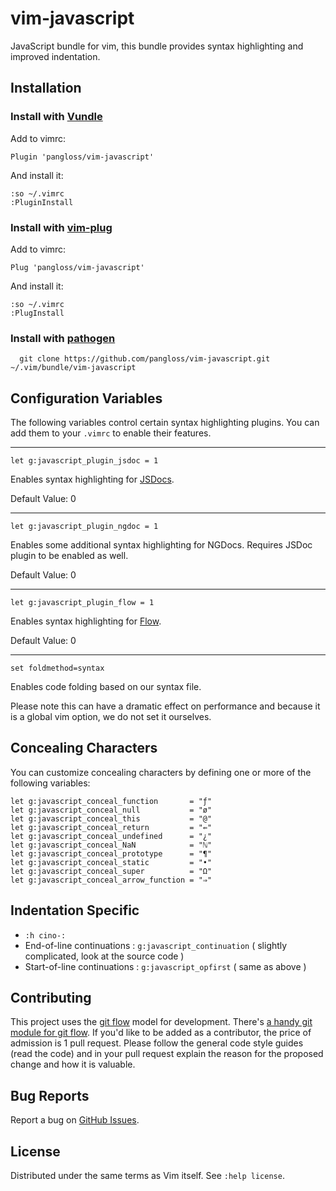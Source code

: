 # vim-javascript

JavaScript bundle for vim, this bundle provides syntax highlighting and
improved indentation.


## Installation

### Install with [Vundle](https://github.com/gmarik/vundle)

Add to vimrc:

    Plugin 'pangloss/vim-javascript'

And install it:

    :so ~/.vimrc
    :PluginInstall

### Install with [vim-plug](https://github.com/junegunn/vim-plug)

Add to vimrc:

    Plug 'pangloss/vim-javascript'

And install it:

    :so ~/.vimrc
    :PlugInstall

### Install with [pathogen](https://github.com/tpope/vim-pathogen)

      git clone https://github.com/pangloss/vim-javascript.git ~/.vim/bundle/vim-javascript


## Configuration Variables

The following variables control certain syntax highlighting plugins. You can
add them to your `.vimrc` to enable their features.

-----------------

```
let g:javascript_plugin_jsdoc = 1
```

Enables syntax highlighting for [JSDocs](http://usejsdoc.org/).

Default Value: 0

-----------------

```
let g:javascript_plugin_ngdoc = 1
```

Enables some additional syntax highlighting for NGDocs. Requires JSDoc plugin
to be enabled as well.

Default Value: 0

-----------------

```
let g:javascript_plugin_flow = 1
```

Enables syntax highlighting for [Flow](https://flowtype.org/).

Default Value: 0

-----------------

```
set foldmethod=syntax
```

Enables code folding based on our syntax file.

Please note this can have a dramatic effect on performance and because it is a
global vim option, we do not set it ourselves.


## Concealing Characters

You can customize concealing characters by defining one or more of the following
variables:

    let g:javascript_conceal_function       = "ƒ"
    let g:javascript_conceal_null           = "ø"
    let g:javascript_conceal_this           = "@"
    let g:javascript_conceal_return         = "⇚"
    let g:javascript_conceal_undefined      = "¿"
    let g:javascript_conceal_NaN            = "ℕ"
    let g:javascript_conceal_prototype      = "¶"
    let g:javascript_conceal_static         = "•"
    let g:javascript_conceal_super          = "Ω"
    let g:javascript_conceal_arrow_function = "⇒"

## Indentation Specific

* `:h cino-:`
* End-of-line continuations : `g:javascript_continuation` ( slightly complicated, look at the source code )
* Start-of-line continuations : `g:javascript_opfirst` ( same as above )

## Contributing

This project uses the [git
flow](http://nvie.com/posts/a-successful-git-branching-model/) model for
development. There's [a handy git module for git
flow](//github.com/nvie/gitflow). If you'd like to be added as a contributor,
the price of admission is 1 pull request. Please follow the general code style
guides (read the code) and in your pull request explain the reason for the
proposed change and how it is valuable.


## Bug Reports

Report a bug on [GitHub Issues](https://github.com/pangloss/vim-javascript/issues).


## License

Distributed under the same terms as Vim itself. See `:help license`.
